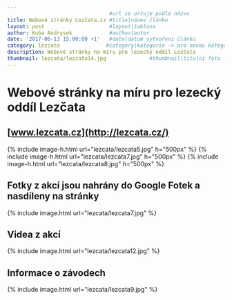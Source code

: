 ```yaml
---
                                 #url se určuje podle názvu
title: Webové stránky Lezčata.cz #title|název článku   
layout: post                     #layout|šablona
author: Kuba Andrysek            #authos|autor
date: '2017-06-13 15:00:00 +1'   #date|datum vytvoření článku
category: lezcata               #category|kategorie -> pro novou kategorii je potřeba vytvořit stránku v "categories"
description: Webové stránky na míru pro lezecký oddíl Lezčata             #Header|nadpis
thumbnail: lezcata/lezcata14.jpg              #thumbnail|titulní foto -> cesta "/img/blog/**nazev-clanku/Kolo.png**"
--- 
```


# Webové stránky na míru pro lezecký oddíl Lezčata
## [www.lezcata.cz](http://lezcata.cz/)

{% include image-h.html
url="lezcata/lezcata5.jpg"
h="500px"
%}
{% include image-h.html
url="lezcata/lezcata7.jpg"
h="500px"
%}
{% include image-h.html
url="lezcata/lezcata8.jpg"
h="500px"
%}



## Fotky z akcí jsou nahrány do Google Fotek a nasdíleny na stránky

{% include image.html
url="lezcata/lezcata7.jpg"
%}

## Videa z akcí

{% include image.html
url="lezcata/lezcata12.jpg"
%}

## Informace o závodech

{% include image.html
url="lezcata/lezcata9.jpg"
%}


<!-- 
{% include image.html
url="lezcata/lezcata21.jpg"
%}
{% include image.html
url="lezcata/lezcata8.jpg"
%}
{% include image.html
url="lezcata/lezcata7.jpg"
%}

{% include image.html
url="lezcata/lezcata10.gif"
%}
{% include image.html
url="lezcata/lezcata6.jpg"
%} -->

